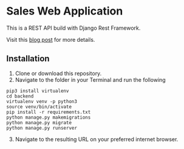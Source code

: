 # Sales Web Application

This is a REST API build with Django Rest Framework.

Visit this [blog post](http://krishel.com/sales_web_application) for more details.

## Installation
1. Clone or download this repository.
2. Navigate to the folder in your Terminal and run the following

```
pip3 install virtualenv
cd backend
virtualenv venv -p python3
source venv/bin/activate
pip install -r requirements.txt
python manage.py makemigrations
python manage.py migrate
python manage.py runserver
```
3. Navigate to the resulting URL on your preferred internet browser.